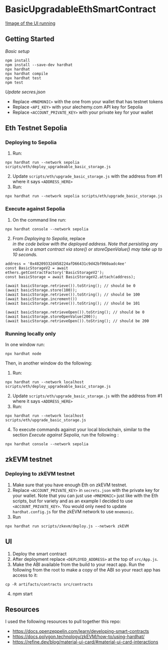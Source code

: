 # BasicUpgradableEthSmartContract

[!Image of the UI running](https://github.com/henryksarat/BasicUpgradableEthSmartContract/blob/main/images/UI_screenshot.png)

## Getting Started

*Basic setup*

```
npm install
npm install --save-dev hardhat
npx hardhat
npx hardhat compile
npx hardhat test
npm test
```

*Update secres.json*
* Replace `<MNEMONIC>` with the one from your wallet that has testnet tokens
* Replace `<API_KEY>` with your alechemy.com API key for Sepolia
* Replace `<ACCOUNT_PRIVATE_KEY>` with your private key for your wallet

## Eth Testnet Sepolia

### Deploying to Sepolia

1. Run:
```
npx hardhat run --network sepolia scripts/eth/deploy_upgradeable_basic_storage.js
```

2. Update `scripts/eth/upgrade_basic_storage.js` with the address from #1 where it says `<ADDRESS_HERE>`
3. Run:
```
npx hardhat run --network sepolia scripts/eth/upgrade_basic_storage.js
```

### Execute against Sepolia

1. On the command line run:

```
npx hardhat console --network sepolia
```
2. From *Deploying to Sepolia*, replace *<ADDRESS>* in the code below with the deployed address. Note that persisting any value in a smart contract via _store()_ or _storeOpenValue()_ may take up to 10 seconds.
```
address = '0x48209332d458224afD66431c9d42bf060aadc4ee'
const BasicStorageV2 = await ethers.getContractFactory('BasicStorageV2');
const basicStorage = await BasicStorageV2.attach(address);

(await basicStorage.retrieve()).toString(); // should be 0
(await basicStorage.store(100));
(await basicStorage.retrieve()).toString(); // should be 100 
(await basicStorage.increment())
(await basicStorage.retrieve()).toString(); // should be 101 

(await basicStorage.retrieveOpen()).toString(); // should be 0
(await basicStorage.storeOpenValue(200));
(await basicStorage.retrieveOpen()).toString(); // should be 200
```

### Running locally only

In one window run:
```
npx hardhat node
```

Then, in another window do the following:

1. Run:
```
npx hardhat run --network localhost scripts/eth/deploy_upgradeable_basic_storage.js
```

2. Update `scripts/eth/upgrade_basic_storage.js` with the address from #1 where it says `<ADDRESS_HERE>`
3. Run:
```
npx hardhat run --network localhost scripts/eth/upgrade_basic_storage.js
```
4. To execute commands against your local blockchain, similar to the section *Execute against Sepolia*, run the following :

```
npx hardhat console --network sepolia
```

## zkEVM testnet

### Deploying to zkEVM testnet

1. Make sure that you have enough Eth on zkEVM testnet.
2. Replace `<ACCOUNT_PRIVATE_KEY>` in `secrets.json` with the private key for your wallet. Note that you can just use `<MNEMONIC>` just like with the Eth scripts, but for variety and as an example I decided to use `<ACCOUNT_PRIVATE_KEY>`. You would only need to update `hardhat.config.js` for the zkEVM network to use `mnemonic`.
3. Run

```
npx hardhat run scripts/zkevm/deploy.js --network zkEVM
```

## UI

1. Deploy the smart contract 
2. After deployment replace `<DEPLOYED_ADDRESS>` at the top of `src/App.js`. 
3. Make the ABI available from the build to your react app. Run the following from the root to make a copy of the ABI so your react app has access to it:
```
cp -R artifacts/contracts src/contracts
```
4. npm start

## Resources

I used the following resources to pull together this repo:
* https://docs.openzeppelin.com/learn/developing-smart-contracts
* https://docs.polygon.technology/zkEVM/how-to/using-hardhat/
* https://refine.dev/blog/material-ui-card/#material-ui-card-interactions

